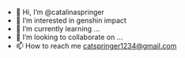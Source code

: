 - 👋 Hi, I’m @catalinaspringer
- 👀 I’m interested in genshin impact 
- 🌱 I’m currently learning ...
- 💞️ I’m looking to collaborate on ...
- 📫 How to reach me catspringer1234@gmail.com

<!---
catalinaspringer/catalinaspringer is a ✨ special ✨ repository because its `README.md` (this file) appears on your GitHub profile.
You can click the Preview link to take a look at your changes.
--->
